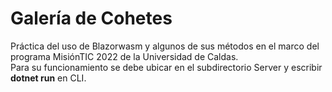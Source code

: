 # Galería de Cohetes
Práctica del uso de Blazorwasm y algunos de sus métodos en el marco del
programa MisiónTIC 2022 de la Universidad de Caldas.  
Para su funcionamiento se debe ubicar en el subdirectorio Server y escribir **dotnet run** en CLI.
